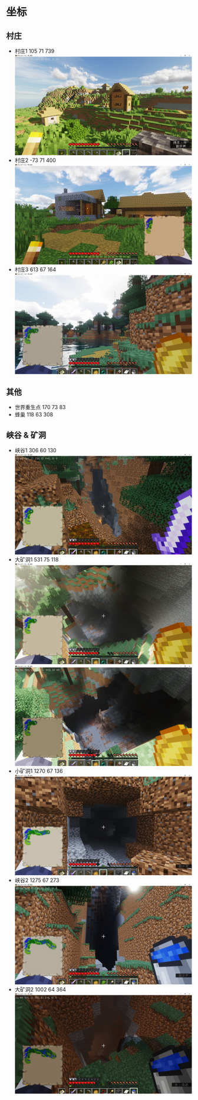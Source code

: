 # 坐标

## 村庄

* 村庄1 105 71 739
![村庄1](./%E6%9D%91%E5%BA%841.jpg)
* 村庄2 -73 71 400
![村庄2](./%E6%9D%91%E5%BA%842.jpg)
* 村庄3 613 67 164
![村庄3](./%E6%9D%91%E5%BA%843.jpg)

## 其他

* 世界重生点 170 73 83
* 蜂巢 118 63 308

## 峡谷 & 矿洞
* 峡谷1 306 60 130
![峡谷1](./%E5%B3%A1%E8%B0%B71.jpg)
* 大矿洞1 531 75 118
![大矿洞1-1](./%E5%A4%A7%E7%9F%BF%E6%B4%9E1-1.jpg)
![大矿洞1-2](./%E5%A4%A7%E7%9F%BF%E6%B4%9E1-2.jpg)
* 小矿洞1 1270 67 136
![小矿洞](./%E5%B0%8F%E7%9F%BF%E6%B4%9E1.jpg)
* 峡谷2 1275 67 273
![峡谷2](./%E5%B3%A1%E8%B0%B72.jpg)
* 大矿洞2 1002 64 364
![大矿洞2](%E5%A4%A7%E7%9F%BF%E6%B4%9E2.jpg)